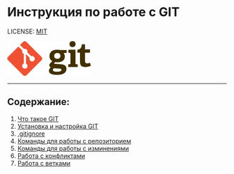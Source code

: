 # Инструкция по работе с GIT

LICENSE: [MIT](License.md)

![](/photo/192px-Git-logo.svg.png)

----
## Содержание:
1. [Что такое GIT](/GIT.md)
2. [Установка и настройка GIT](Install%20GIT.md) 
3. [.gitignore](/gitignore.md) 
4. [Команды для работы с репозиторием](/Repoz.md)
5. [Команды для работы с изминениями](update.md)
6. [Работа с конфликтами](/Conflict.md)
7. [Работа с ветками](/Branch.md)